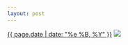 ```yaml
---
layout: post
---
```


<p>
  <time><a href="/3">{{ page.date | date: "%e %B, %Y" }}</a></time>
  <a href="/3"><img src="{{ site.assets_url }}/3.jpg"/></a>
</p>

